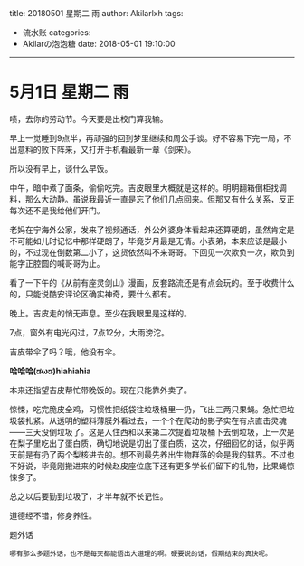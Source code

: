 title: 20180501 星期二 雨
author: Akilarlxh
tags:
  - 流水账
categories:
  - Akilarの泡泡糖
date: 2018-05-01 19:10:00
---
# 5月1日 星期二 雨

啧，去你的劳动节。今天要是出校门算我输。

早上一觉睡到9点半，再顽强的回到梦里继续和周公手谈。好不容易下完一局，不出意料的败下阵来，又打开手机看最新一章《剑来》。

所以没有早上，谈什么早饭。

中午，暗中煮了面条，偷偷吃完。吉皮眼里大概就是这样的。明明翻箱倒柜找调料，那么大动静。虽说我最近一直是忘了他们几点回来。但那又有什么关系，反正每次还不是我给他们开门。

老妈在宁海外公家，发来了视频通话，外公外婆身体看起来还算硬朗，虽然肯定是不可能如儿时记忆中那样硬朗了，毕竟岁月最是无情。小表弟，本来应该是最小的，不过现在倒数第二小了，这货依然叫不来哥哥。下回见一次欺负一次，欺负到能字正腔圆的喊哥哥为止。

看了一下午的《从前有座灵剑山》漫画，反套路流还是有点会玩的。至于收费什么的，只能说酷安评论区确实神奇，要什么都有。

晚上。吉皮走的悄无声息。至少在我眼里是这样的。

7点，窗外有电光闪过，7点12分，大雨滂沱。

吉皮带伞了吗？哦，他没有伞。

**哈哈哈(ಡωಡ)hiahiahia**

本来还指望吉皮帮忙带晚饭的。现在只能靠外卖了。

惊悚，吃完脆皮全鸡，习惯性把纸袋往垃圾桶里一扔，飞出三两只果蝇。急忙把垃圾袋扎紧。从透明的塑料薄膜外看过去，一个个在爬动的影子实在有点直击灵魂——三天没倒垃圾了。这是入住西和以来第二次提着垃圾桶下去倒垃圾，上一次是在梨子里吃出了蛋白质，确切地说是切出了蛋白质，这次，仔细回忆的话，似乎两天前是有扔了两个梨核进去的。想不到最先养出生物群落的会是我的辖界。不过也不好说，毕竟刚搬进来的时候赵皮座位底下还有更多学长们留下的礼物，比果蝇惊悚多了。

总之以后要勤到垃圾了，才半年就不长记性。

道德经不错，修身养性。

题外话
```
哪有那么多题外话，也不是每天都能悟出大道理的啊。硬要说的话，假期结束的真快呢。
```